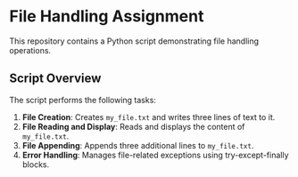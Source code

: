 # File Handling Assignment

This repository contains a Python script demonstrating file handling operations.

## Script Overview

The script performs the following tasks:
1. **File Creation**: Creates `my_file.txt` and writes three lines of text to it.
2. **File Reading and Display**: Reads and displays the content of `my_file.txt`.
3. **File Appending**: Appends three additional lines to `my_file.txt`.
4. **Error Handling**: Manages file-related exceptions using try-except-finally blocks.

